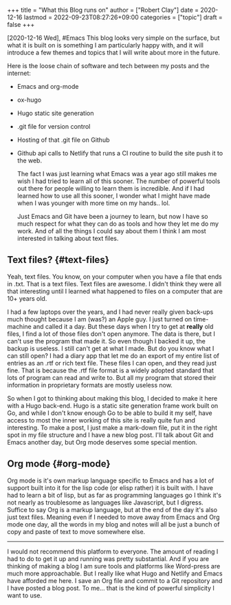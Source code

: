 +++
title = "What this Blog runs on"
author = ["Robert Clay"]
date = 2020-12-16
lastmod = 2022-09-23T08:27:26+09:00
categories = ["topic"]
draft = false
+++

<span class="timestamp-wrapper"><span class="timestamp">[2020-12-16 Wed]</span></span>, #Emacs
This blog looks very simple on the surface, but what it is built on is
something I am particularly happy with, and it will introduce a few themes
and topics that I will write about more in the future.

Here is the loose chain of software and tech between my posts and the
internet:

-   Emacs and org-mode
-   ox-hugo
-   Hugo static site generation
-   .git file for version control
-   Hosting of that .git file on Github
-   Github api calls to Netlify that runs a CI routine to build the site push
    it to the web.

    The fact I was just learning what Emacs was a year ago still makes me wish
    I had tried to learn all of this sooner. The number of powerful tools out
    there for people willing to learn them is incredible. And if I had learned
    how to use all this sooner, I wonder what I might have made when I was
    younger with more time on my hands.. lol.

    Just Emacs and Git have been a journey to learn, but now I have so much
    respect for what they can do as tools and how they let me do my work. And
    of all the things I could say about them I think I am most interested in
    talking about text files.


## Text files? {#text-files}

Yeah, text files. You know, on your computer when you have a file that ends
in .txt. That is a text files. Text files are awesome. I didn't think they
were all that interesting until I learned what happened to files on a
computer that are 10+ years old.

I had a few laptops over the years, and I had never really given back-ups
much thought because I am (was?) an Apple guy. I just turned on time-machine and
called it a day. But these days when I try to get at ****really**** old files,
I find a lot of those files don't open anymore. The data is there, but I
can't use the program that made it. So even though I backed it up, the
backup is useless. I still can't get at what I made. But do you know what I
can still open? I had a diary app that let me do an export of my entire
list of entries as an .rtf or rich text file. These files I can open, and
they read just fine. That is because the .rtf file format is a widely
adopted standard that lots of program can read and write to. But all my
program that stored their information in proprietary formats are mostly
useless now.

So when I got to thinking about making this blog, I decided to make it here
with a Hugo back-end. Hugo is a static site generation frame work built on
Go, and while I don't know enough Go to be able to build it my self, have
access to most the inner working of this site is really quite fun and
interesting. To make a post, I just make a mark-down file, put it in the
right spot in my file structure and I have a new blog post. I'll talk about
Git and Emacs another day, but Org mode deserves some special mention.


## Org mode {#org-mode}

Org mode is it's own markup language specific to Emacs and has a lot of
support built into it for the lisp code (or elisp rather) it is built with.
I have had to learn a bit of lisp, but as far as programming languages go I
think it's not nearly as troublesome as languages like Javascript, but I
digress. Suffice to say Org is a markup language, but at the end of the day
it's also just text files. Meaning even if I needed to move away from Emacs
and Org mode one day, all the words in my blog and notes will all be just a
bunch of copy and paste of text to move somewhere else.

---
I would not recommend this platform to everyone. The amount of reading I had
to do to get it up and running was pretty substantial. And if you are
thinking of making a blog I am sure tools and platforms like Word-press are
much more approachable. But I really like what Hugo and Netlify and Emacs
have afforded me here. I save an Org file and commit to a Git repository and
I have posted a blog post. To me... that is the kind of powerful simplicity
I want to use.